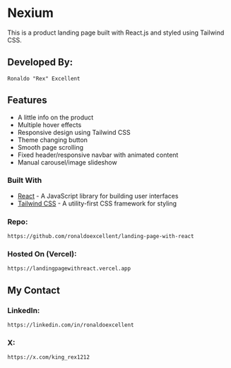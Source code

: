 # Nexium
This is a product landing page built with React.js and styled using Tailwind CSS.

## Developed By:
    Ronaldo "Rex" Excellent

## Features
- A little info on the product
- Multiple hover effects
- Responsive design using Tailwind CSS
- Theme changing button
- Smooth page scrolling
- Fixed header/responsive navbar with animated content
- Manual carousel/image slideshow

### Built With
- [React](https://reactjs.org/) - A JavaScript library for building user interfaces
- [Tailwind CSS](https://tailwindcss.com/) - A utility-first CSS framework for styling

### Repo:
    https://github.com/ronaldoexcellent/landing-page-with-react

### Hosted On (Vercel):
    https://landingpagewithreact.vercel.app
    

## My Contact

### LinkedIn:
    https://linkedin.com/in/ronaldoexcellent

### X:
    https://x.com/king_rex1212